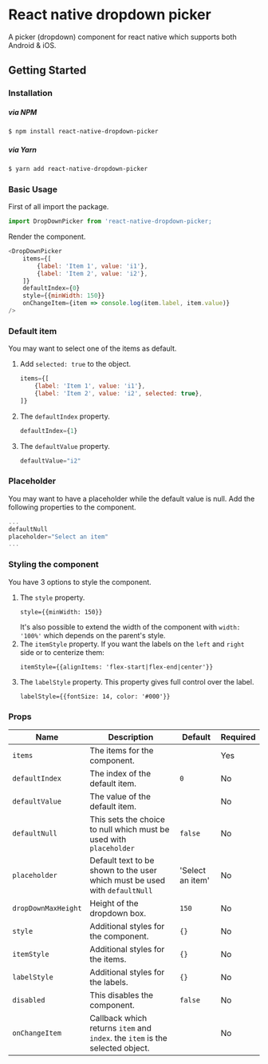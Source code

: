 
# React native dropdown picker
A picker (dropdown) component for react native which supports both Android & iOS.
## Getting Started
### Installation
##### via NPM
```sh
$ npm install react-native-dropdown-picker
```
##### via Yarn
```sh
$ yarn add react-native-dropdown-picker
```
### Basic Usage
First of all import the package.
```javascript
import DropDownPicker from 'react-native-dropdown-picker;
```
Render the component.
```javascript
<DropDownPicker
    items={[
        {label: 'Item 1', value: 'i1'},
        {label: 'Item 2', value: 'i2'},
    ]}
    defaultIndex={0}
    style={{minWidth: 150}}
    onChangeItem={item => console.log(item.label, item.value)}
/>
```
### Default item
You may want to select one of the items as default.
1. Add `selected: true` to the object.
    ```javascript
    items={[
        {label: 'Item 1', value: 'i1'},
        {label: 'Item 2', value: 'i2', selected: true},
    ]}
    ```
2. The `defaultIndex` property.
    ```javascript
    defaultIndex={1}
    ```
3. The `defaultValue` property.
    ```javascript
    defaultValue="i2"
    ```
### Placeholder
You may want to have a placeholder while the default value is null.
Add the following properties to the component.
```javascript
...
defaultNull
placeholder="Select an item"
...
```
### Styling the component
You have 3 options to style the component.
1. The `style` property.
    ```javacript
    style={{minWidth: 150}}
    ```
    It's also possible to extend the width of the component with `width: '100%'` which depends on the parent's style.
2. The `itemStyle` property.
        If you want the labels on the `left` and `right` side or to centerize them:
    ```javacript
    itemStyle={{alignItems: 'flex-start|flex-end|center'}}
    ```
3. The `labelStyle` property.
    This property gives full control over the label.
    ```javacript
    labelStyle={{fontSize: 14, color: '#000'}}
    ```
### Props
|Name|Description|Default|Required
|--|--|--|--
|`items`|The items for the component.||Yes
|`defaultIndex`|The index of the default item.|`0`|No
|`defaultValue`|The value of the default item.||No
|`defaultNull`|This sets the choice to null which must be used with `placeholder`|`false`|No
|`placeholder`|Default text to be shown to the user which must be used with `defaultNull`|'Select an item'|No
|`dropDownMaxHeight`|Height of the dropdown box.|`150`|No
|`style`|Additional styles for the component.|`{}`|No
|`itemStyle`|Additional styles for the items.|`{}`|No
|`labelStyle`|Additional styles for the labels.|`{}`|No
|`disabled`|This disables the component.|`false`|No
|`onChangeItem`|Callback which returns `item` and `index`. the `item` is the selected object.||No